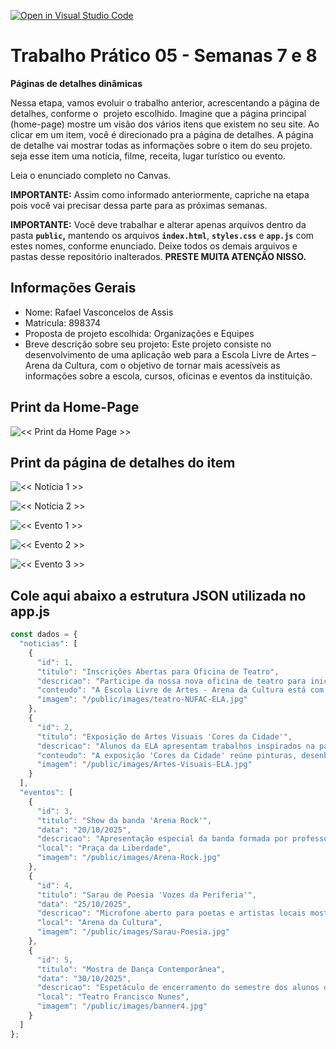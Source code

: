 [![Open in Visual Studio Code](https://classroom.github.com/assets/open-in-vscode-2e0aaae1b6195c2367325f4f02e2d04e9abb55f0b24a779b69b11b9e10269abc.svg)](https://classroom.github.com/online_ide?assignment_repo_id=20650154&assignment_repo_type=AssignmentRepo)
# Trabalho Prático 05 - Semanas 7 e 8

**Páginas de detalhes dinâmicas**

Nessa etapa, vamos evoluir o trabalho anterior, acrescentando a página de detalhes, conforme o  projeto escolhido. Imagine que a página principal (home-page) mostre um visão dos vários itens que existem no seu site. Ao clicar em um item, você é direcionado pra a página de detalhes. A página de detalhe vai mostrar todas as informações sobre o item do seu projeto. seja esse item uma notícia, filme, receita, lugar turístico ou evento.

Leia o enunciado completo no Canvas. 

**IMPORTANTE:** Assim como informado anteriormente, capriche na etapa pois você vai precisar dessa parte para as próximas semanas. 

**IMPORTANTE:** Você deve trabalhar e alterar apenas arquivos dentro da pasta **`public`,** mantendo os arquivos **`index.html`**, **`styles.css`** e **`app.js`** com estes nomes, conforme enunciado. Deixe todos os demais arquivos e pastas desse repositório inalterados. **PRESTE MUITA ATENÇÃO NISSO.**

## Informações Gerais

- Nome: Rafael Vasconcelos de Assis
- Matricula: 898374
- Proposta de projeto escolhida: Organizações e Equipes
- Breve descrição sobre seu projeto: Este projeto consiste no desenvolvimento de uma aplicação web para a Escola Livre de Artes – Arena da Cultura, com o objetivo de tornar mais acessíveis as informações sobre a escola, cursos, oficinas e eventos da instituição.

## Print da Home-Page

![<<  Print da Home Page >>](Print_HomePage.png)

## Print da página de detalhes do item

![<<  Notícia 1 >>](Print_Detalhes1.png) 

![<<  Notícia 2 >>](Print_Detalhes2.png) 

![<<  Evento 1 >>](Print_Detalhes3.png) 

![<<  Evento 2 >>](Print_Detalhes4.png) 

![<<  Evento 3 >>](Print_Detalhes5.png) 

## Cole aqui abaixo a estrutura JSON utilizada no app.js

```javascript
const dados = {
  "noticias": [
    {
      "id": 1,
      "titulo": "Inscrições Abertas para Oficina de Teatro",
      "descricao": "Participe da nossa nova oficina de teatro para iniciantes. Vagas limitadas!",
      "conteudo": "A Escola Livre de Artes - Arena da Cultura está com inscrições abertas para a Oficina de Iniciação Teatral. As aulas acontecerão todas as terças e quintas, das 19h às 22h, no Núcleo de Formação e Criação Artística e Cultural (NUFAC). O curso é voltado para maiores de 16 anos e não exige experiência prévia. Venha desenvolver sua expressividade e criatividade conosco!",
      "imagem": "/public/images/teatro-NUFAC-ELA.jpg"
    },
    {
      "id": 2,
      "titulo": "Exposição de Artes Visuais 'Cores da Cidade'",
      "descricao": "Alunos da ELA apresentam trabalhos inspirados na paisagem urbana de Belo Horizonte.",
      "conteudo": "A exposição 'Cores da Cidade' reúne pinturas, desenhos e fotografias produzidos pelos alunos do curso de Artes Visuais da Escola Livre de Artes. A mostra está em cartaz no Centro Cultural da Pampulha e pode ser visitada gratuitamente de segunda a sábado, das 9h às 18h.",
      "imagem": "/public/images/Artes-Visuais-ELA.jpg"
    }
  ],
  "eventos": [
    {
      "id": 3,
      "titulo": "Show da banda 'Arena Rock'",
      "data": "20/10/2025",
      "descricao": "Apresentação especial da banda formada por professores e alunos da ELA.",
      "local": "Praça da Liberdade",
      "imagem": "/public/images/Arena-Rock.jpg"
    },
    {
      "id": 4,
      "titulo": "Sarau de Poesia 'Vozes da Periferia'",
      "data": "25/10/2025",
      "descricao": "Microfone aberto para poetas e artistas locais mostrarem seu talento.",
      "local": "Arena da Cultura",
      "imagem": "/public/images/Sarau-Poesia.jpg"
    },
    {
      "id": 5,
      "titulo": "Mostra de Dança Contemporânea",
      "data": "30/10/2025",
      "descricao": "Espetáculo de encerramento do semestre dos alunos de dança.",
      "local": "Teatro Francisco Nunes",
      "imagem": "/public/images/banner4.jpg"
    }
  ]
};
```
